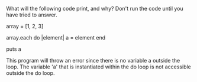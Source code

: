 What will the following code print, and why? Don't run the code until you have tried to answer.

array = [1, 2, 3]

array.each do |element|
  a = element
end

puts a

This program will throw an error since there is no variable a outside the loop. The variable 'a' that is instantiated within the do loop is not accessible outside the do loop.